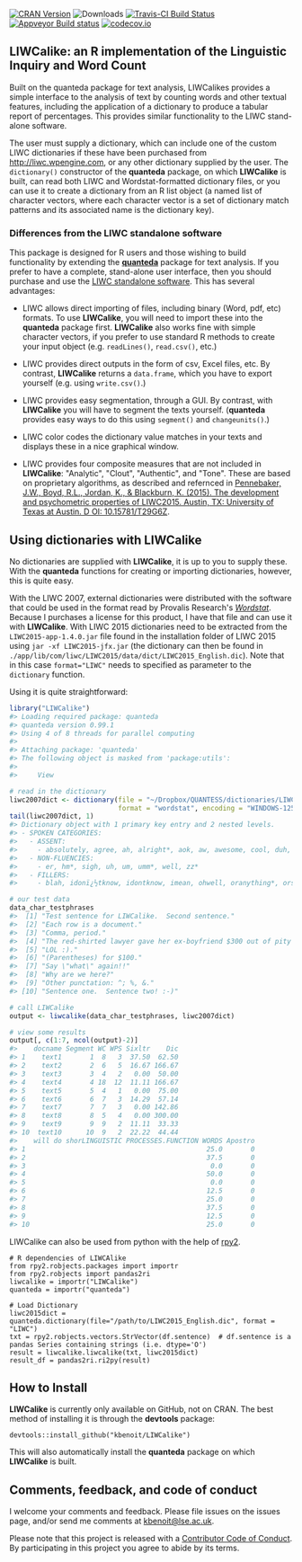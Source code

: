 [![CRAN Version](http://www.r-pkg.org/badges/version/LIWCalike)](http://cran.r-project.org/package=LIWCalike) ![Downloads](http://cranlogs.r-pkg.org/badges/LIWCalike) [![Travis-CI Build Status](https://travis-ci.org/kbenoit/LIWCalike.svg?branch=master)](https://travis-ci.org/kbenoit/LIWCalike) [![Appveyor Build status](https://ci.appveyor.com/api/projects/status/kn31ca24tnnrbwth/branch/master?svg=true)](https://ci.appveyor.com/project/kbenoit/liwcalike/branch/master) [![codecov.io](https://codecov.io/github/kbenoit/LIWCalike/LIWCalike.svg?branch=master)](https://codecov.io/github/kbenoit/LIWCalike/coverage.svg?branch=master)

LIWCalike: an R implementation of the Linguistic Inquiry and Word Count
-----------------------------------------------------------------------

Built on the quanteda package for text analysis, LIWCalikes provides a simple interface to the analysis of text by counting words and other textual features, including the application of a dictionary to produce a tabular report of percentages. This provides similar functionality to the LIWC stand-alone software.

The user must supply a dictionary, which can include one of the custom LIWC dictionaries if these have been purchased from <http://liwc.wpengine.com>, or any other dictionary supplied by the user. The `dictionary()` constructor of the **quanteda** package, on which **LIWCalike** is built, can read both LIWC and Wordstat-formatted dictionary files, or you can use it to create a dictionary from an R list object (a named list of character vectors, where each character vector is a set of dictionary match patterns and its associated name is the dictionary key).

### Differences from the LIWC standalone software

This package is designed for R users and those wishing to build functionality by extending the [**quanteda**](https://github.com/kbenoit/quanteda) package for text analysis. If you prefer to have a complete, stand-alone user interface, then you should purchase and use the [LIWC standalone software](http://liwc.wpengine.com). This has several advantages:

-   LIWC allows direct importing of files, including binary (Word, pdf, etc) formats. To use **LIWCalike**, you will need to import these into the **quanteda** package first.
    **LIWCalike** also works fine with simple character vectors, if you prefer to use standard R methods to create your input object (e.g. `readLines()`, `read.csv()`, etc.)

-   LIWC provides direct outputs in the form of csv, Excel files, etc. By contrast, **LIWCalike** returns a `data.frame`, which you have to export yourself (e.g. using `write.csv()`.)

-   LIWC provides easy segmentation, through a GUI. By contrast, with **LIWCalike** you will have to segment the texts yourself. (**quanteda** provides easy ways to do this using `segment()` and `changeunits()`.)

-   LIWC color codes the dictionary value matches in your texts and displays these in a nice graphical window.

-   LIWC provides four composite measures that are not included in **LIWCalike**: "Analytic", "Clout", "Authentic", and "Tone". These are based on proprietary algorithms, as described and refernced in [Pennebaker, J.W., Boyd, R.L., Jordan, K., & Blackburn, K. (2015). The development and psychometric properties of LIWC2015. Austin, TX: University of Texas at Austin. D OI: 10.15781/T29G6Z](http://liwc.wpengine.com/wp-content/uploads/2015/11/LIWC2015_LanguageManual.pdf).

Using dictionaries with LIWCalike
---------------------------------

No dictionaries are supplied with **LIWCalike**, it is up to you to supply these. With the **quanteda** functions for creating or importing dictionaries, however, this is quite easy.

With the LIWC 2007, external dictionaries were distributed with the software that could be used in the format read by Provalis Research's [*Wordstat*](http://provalisresearch.com/products/content-analysis-software/). Because I purchases a license for this product, I have that file and can use it with **LIWCalike**. With LIWC 2015 dictionaries need to be extracted from the `LIWC2015-app-1.4.0.jar` file found in the installation folder of LIWC 2015 using `jar -xf LIWC2015-jfx.jar` (the dictionary can then be found in `./app/lib/com/liwc/LIWC2015/data/dict/LIWC2015_English.dic`). Note that in this case `format="LIWC"` needs to specified as parameter to the `dictionary` function.

Using it is quite straightforward:

``` r
library("LIWCalike")
#> Loading required package: quanteda
#> quanteda version 0.99.1
#> Using 4 of 8 threads for parallel computing
#> 
#> Attaching package: 'quanteda'
#> The following object is masked from 'package:utils':
#> 
#>     View

# read in the dictionary
liwc2007dict <- dictionary(file = "~/Dropbox/QUANTESS/dictionaries/LIWC/LIWC2007.cat", 
                           format = "wordstat", encoding = "WINDOWS-1252")
tail(liwc2007dict, 1)
#> Dictionary object with 1 primary key entry and 2 nested levels.
#> - SPOKEN CATEGORIES:
#>   - ASSENT:
#>     - absolutely, agree, ah, alright*, aok, aw, awesome, cool, duh, ha, hah, haha*, heh*, hm*, huh, lol, mm*, oh, ok, okay, okey*, rofl, uhhu*, uhuh, yah, yay, yea, yeah, yep*, yes, yup
#>   - NON-FLUENCIES:
#>     - er, hm*, sigh, uh, um, umm*, well, zz*
#>   - FILLERS:
#>     - blah, idonï¿½tknow, idontknow, imean, ohwell, oranything*, orsomething*, orwhatever*, rr*, yakn*, ykn*, youknow*

# our test data
data_char_testphrases
#>  [1] "Test sentence for LIWCalike.  Second sentence."                   
#>  [2] "Each row is a document."                                          
#>  [3] "Comma, period."                                                   
#>  [4] "The red-shirted lawyer gave her ex-boyfriend $300 out of pity :(."
#>  [5] "LOL :)."                                                          
#>  [6] "(Parentheses) for $100."                                          
#>  [7] "Say \"what\" again!!"                                             
#>  [8] "Why are we here?"                                                 
#>  [9] "Other punctation: ^; %, &."                                       
#> [10] "Sentence one.  Sentence two! :-)"

# call LIWCalike
output <- liwcalike(data_char_testphrases, liwc2007dict)

# view some results
output[, c(1:7, ncol(output)-2)]
#>    docname Segment WC WPS Sixltr    Dic
#> 1    text1       1  8   3  37.50  62.50
#> 2    text2       2  6   5  16.67 166.67
#> 3    text3       3  4   2   0.00  50.00
#> 4    text4       4 18  12  11.11 166.67
#> 5    text5       5  4   1   0.00  75.00
#> 6    text6       6  7   3  14.29  57.14
#> 7    text7       7  7   3   0.00 142.86
#> 8    text8       8  5   4   0.00 300.00
#> 9    text9       9  9   2  11.11  33.33
#> 10  text10      10  9   2  22.22  44.44
#>    will do shorLINGUISTIC PROCESSES.FUNCTION WORDS Apostro
#> 1                                             25.0       0
#> 2                                             37.5       0
#> 3                                              0.0       0
#> 4                                             50.0       0
#> 5                                              0.0       0
#> 6                                             12.5       0
#> 7                                             25.0       0
#> 8                                             37.5       0
#> 9                                             12.5       0
#> 10                                            25.0       0
```

LIWCalike can also be used from python with the help of [rpy2](http://rpy2.readthedocs.io/).
```
# R dependencies of LIWCAlike
from rpy2.robjects.packages import importr
from rpy2.robjects import pandas2ri
liwcalike = importr("LIWCalike")
quanteda = importr("quanteda")

# Load Dictionary
liwc2015dict = quanteda.dictionary(file="/path/to/LIWC2015_English.dic", format = "LIWC")
txt = rpy2.robjects.vectors.StrVector(df.sentence)  # df.sentence is a pandas Series containing strings (i.e. dtype='O')
result = liwcalike.liwcalike(txt, liwc2015dict)
result_df = pandas2ri.ri2py(result)
```

How to Install
--------------

**LIWCalike** is currently only available on GitHub, not on CRAN. The best method of installing it is through the **devtools** package:

    devtools::install_github("kbenoit/LIWCalike")

This will also automatically install the **quanteda** package on which **LIWCalike** is built.

Comments, feedback, and code of conduct
---------------------------------------

I welcome your comments and feedback. Please file issues on the issues page, and/or send me comments at <kbenoit@lse.ac.uk>.

Please note that this project is released with a [Contributor Code of Conduct](CONDUCT.md). By participating in this project you agree to abide by its terms.

